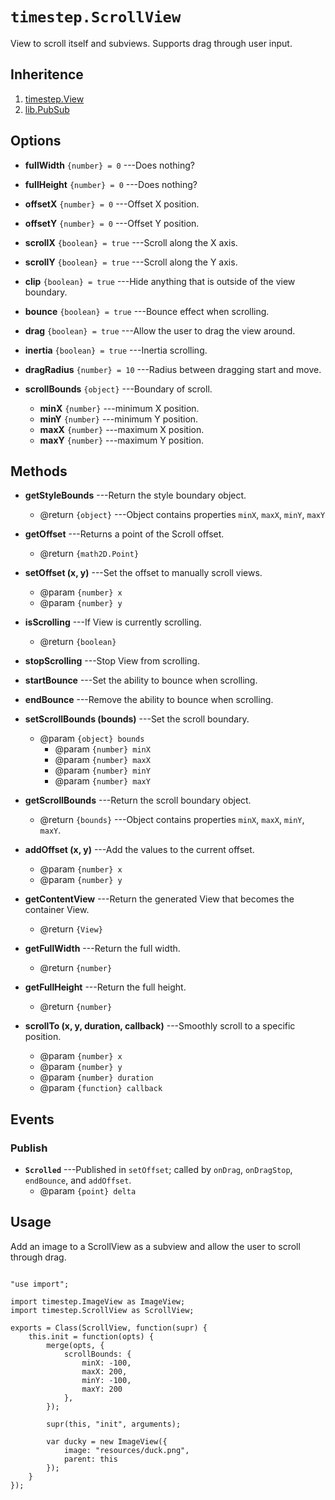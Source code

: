 # `timestep.ScrollView`

View to scroll itself and subviews. Supports
drag through user input.

## Inheritence

1. [timestep.View](./timestep-view.html)
2. [lib.PubSub](./lib-pubsub.html)

## Options

* __fullWidth__ `{number} = 0` ---Does nothing?

* __fullHeight__ `{number} = 0` ---Does nothing?

* __offsetX__ `{number} = 0` ---Offset X position.

* __offsetY__ `{number} = 0` ---Offset Y position.

* __scrollX__ `{boolean} = true` ---Scroll along the X axis.

* __scrollY__ `{boolean} = true` ---Scroll along the Y axis.

* __clip__ `{boolean} = true` ---Hide anything that is outside of the view boundary.

* __bounce__ `{boolean} = true` ---Bounce effect when scrolling.

* __drag__ `{boolean} = true` ---Allow the user to drag the view around.

* __inertia__ `{boolean} = true` ---Inertia scrolling.

* __dragRadius__ `{number} = 10` ---Radius between dragging start and move.

* __scrollBounds__ `{object}` ---Boundary of scroll.
	* __minX__ `{number}` ---minimum X position.
	* __minY__ `{number}` ---minimum Y position.
	* __maxX__ `{number}` ---maximum X position.
	* __maxY__ `{number}` ---maximum Y position.

## Methods

* __getStyleBounds__ ---Return the style boundary object.
	* @return `{object}` ---Object contains properties `minX`, `maxX`, `minY`, `maxY`

* __getOffset__ ---Returns a point of the Scroll offset.
	* @return `{math2D.Point}`

* __setOffset (x, y)__ ---Set the offset to manually scroll views.
	* @param `{number} x`
	* @param `{number} y`

* __isScrolling__ ---If View is currently scrolling.
	* @return `{boolean}`

* __stopScrolling__ ---Stop View from scrolling.

* __startBounce__ ---Set the ability to bounce when scrolling.

* __endBounce__ ---Remove the ability to bounce when scrolling.

* __setScrollBounds (bounds)__ ---Set the scroll boundary.
	* @param `{object} bounds`
		* @param `{number} minX`
		* @param `{number} maxX`
		* @param `{number} minY`
		* @param `{number} maxY`

* __getScrollBounds__ ---Return the scroll boundary object.
	* @return `{bounds}` ---Object contains properties `minX`, `maxX`, `minY`, `maxY`.

* __addOffset (x, y)__ ---Add the values to the current offset.
	* @param `{number} x`
	* @param `{number} y`

* __getContentView__ ---Return the generated View that becomes the container View.
	* @return `{View}`

* __getFullWidth__ ---Return the full width.
	* @return `{number}`

* __getFullHeight__ ---Return the full height.
	* @return `{number}`

* __scrollTo (x, y, duration, callback)__ ---Smoothly scroll to a specific position.
	* @param `{number} x`
	* @param `{number} y`
	* @param `{number} duration`
	* @param `{function} callback`


## Events

### Publish

* __`Scrolled`__ ---Published in `setOffset`; called by `onDrag`, `onDragStop`, `endBounce`, and `addOffset`.
	* @param `{point} delta`


## Usage

Add an image to a ScrollView as a subview and
allow the user to scroll through drag.

~~~

"use import";

import timestep.ImageView as ImageView;
import timestep.ScrollView as ScrollView;

exports = Class(ScrollView, function(supr) {
    this.init = function(opts) {
		merge(opts, {
			scrollBounds: {
				minX: -100,
				maxX: 200,
				minY: -100,
				maxY: 200 
			},  
		}); 

		supr(this, "init", arguments);

		var ducky = new ImageView({
			image: "resources/duck.png",
			parent: this
		}); 
	}   
});
~~~
